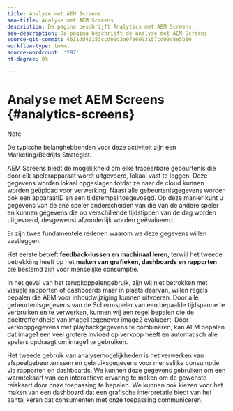 ```yaml
---
title: Analyse met AEM Screens
seo-title: Analyse met AEM Screens
description: De pagina beschrijft Analytics met AEM Screens
seo-description: De pagina beschrijft de analyse met AEM Screens
source-git-commit: 4611dd40153ccd09d3a0796093157cd09a8e5b80
workflow-type: tm+mt
source-wordcount: '297'
ht-degree: 0%

---
```



# Analyse met AEM Screens {#analytics-screens}

>[!NOTE]
>
>De typische belanghebbenden voor deze activiteit zijn een Marketing/Bedrijfs Strategist.

AEM Screens biedt de mogelijkheid om elke traceerbare gebeurtenis die door elk spelerapparaat wordt uitgevoerd, lokaal vast te leggen. Deze gegevens worden lokaal opgeslagen totdat ze naar de cloud kunnen worden geüpload voor verwerking. Naast alle gebeurtenisgegevens worden ook een apparaatID en een tijdstempel toegevoegd. Op deze manier kunt u gegevens van de ene speler onderscheiden van die van de andere speler en kunnen gegevens die op verschillende tijdstippen van de dag worden uitgevoerd, desgewenst afzonderlijk worden geëvalueerd.

Er zijn twee fundamentele redenen waarom we deze gegevens willen vastleggen.

Het eerste betreft **feedback-lussen en machinaal leren**, terwijl het tweede betrekking heeft op het **maken van grafieken, dashboards en rapporten** die bestemd zijn voor menselijke consumptie.

In het geval van het terugkoppelengebruik, zijn wij niet betrokken met visuele rapporten of dashboards maar in plaats daarvan, willen regels bepalen die AEM voor inhoudwijziging kunnen uitvoeren. Door alle gebeurtenisgegevens van de Schermspeler van een bepaalde tijdspanne te verbruiken en te verwerken, kunnen wij een regel bepalen die de doeltreffendheid van image1 tegenover image2 evalueert. Door verkoopgegevens met playbackgegevens te combineren, kan AEM bepalen dat image1 een veel grotere invloed op verkoop heeft en automatisch alle spelers opdraagt om image1 te gebruiken.

Het tweede gebruik van analysemogelijkheden is het verwerken van afspeelgebeurtenissen en gebruiksgegevens voor menselijke consumptie via rapporten en dashboards.
We kunnen deze gegevens gebruiken om een warmtekaart van een interactieve ervaring te maken om de gewenste reiskaart door onze toepassing te bepalen. We kunnen ook kiezen voor het maken van een dashboard dat een grafische interpretatie biedt van het aantal keren dat consumenten met onze toepassing communiceren.

